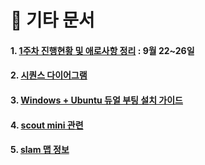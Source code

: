 
# 📘 기타 문서

#### 1. [1주차 진행현황 및 애로사항 정리](/docs/250926.md) : 9월 22~26일

#### 2. [시퀀스 다이어그램](/docs/251016.md)

#### 3. [Windows + Ubuntu 듀얼 부팅 설치 가이드](/docs/251017.md)

#### 4. [scout mini 관련](https://github.com/jaemin6/scout-mini?tab=readme-ov-file#scout-mini-%EC%8B%A4%ED%96%89-%EB%B0%A9%EB%B2%95-%ED%8C%A8%ED%82%A4%EC%A7%80-)

#### 5. [slam 맵 정보](/docs/maps)
